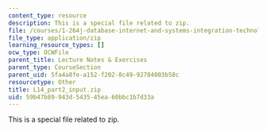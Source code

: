 ```yaml
---
content_type: resource
description: This is a special file related to zip.
file: /courses/1-264j-database-internet-and-systems-integration-technologies-fall-2013/59b47b89943d543545ea60bbc1b7d33a_L14_part2_input.zip
file_type: application/zip
learning_resource_types: []
ocw_type: OCWFile
parent_title: Lecture Notes & Exercises
parent_type: CourseSection
parent_uid: 5fa4a8fe-a152-f202-8c49-92784003b58c
resourcetype: Other
title: L14_part2_input.zip
uid: 59b47b89-943d-5435-45ea-60bbc1b7d33a
---
```

This is a special file related to zip.